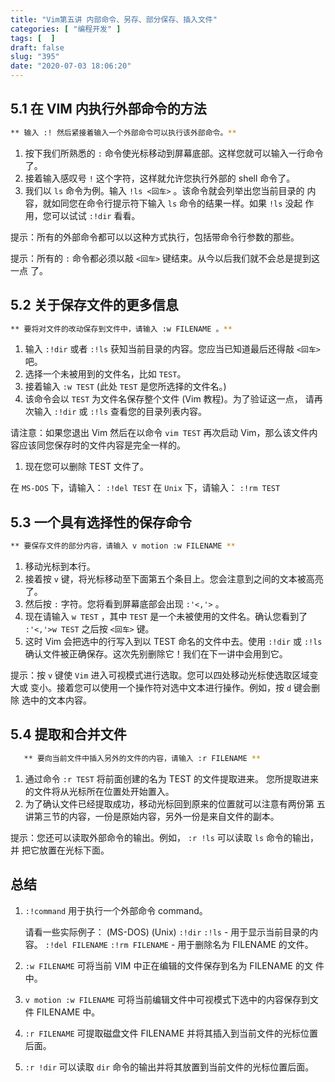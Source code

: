 ```yaml
---
title: "Vim第五讲 内部命令、另存、部分保存、插入文件"
categories: [ "编程开发" ]
tags: [  ]
draft: false
slug: "395"
date: "2020-07-03 18:06:20"
---
```


## 5.1 在 VIM 内执行外部命令的方法

```bash
** 输入 :! 然后紧接着输入一个外部命令可以执行该外部命令。**
```

1. 按下我们所熟悉的 `:` 命令使光标移动到屏幕底部。这样您就可以输入一行命令了。
2. 接着输入感叹号 `!` 这个字符，这样就允许您执行外部的 shell 命令了。
3. 我们以 `ls` 命令为例。输入 `!ls <回车>` 。该命令就会列举出您当前目录的
内容，就如同您在命令行提示符下输入 `ls` 命令的结果一样。如果 `!ls` 没起
作用，您可以试试 `:!dir` 看看。

提示：所有的外部命令都可以以这种方式执行，包括带命令行参数的那些。

提示：所有的 `:` 命令都必须以敲 `<回车>` 键结束。从今以后我们就不会总是提到这一点
了。

## 5.2 关于保存文件的更多信息

```bash
** 要将对文件的改动保存到文件中，请输入 :w FILENAME 。**
```

1. 输入 `:!dir` 或者 `:!ls` 获知当前目录的内容。您应当已知道最后还得敲
`<回车>` 吧。
2. 选择一个未被用到的文件名，比如 `TEST`。
3. 接着输入 `:w TEST` (此处 `TEST` 是您所选择的文件名。)
4. 该命令会以 `TEST` 为文件名保存整个文件 (Vim 教程)。为了验证这一点，
请再次输入 `:!dir` 或 `:!ls` 查看您的目录列表内容。

请注意：如果您退出 Vim 然后在以命令 `vim TEST` 再次启动 Vim，那么该文件内
容应该同您保存时的文件内容是完全一样的。

1. 现在您可以删除 TEST 文件了。

在 `MS-DOS` 下，请输入： `:!del TEST`
在 `Unix` 下，请输入： `:!rm TEST`

## 5.3 一个具有选择性的保存命令

```bash
** 要保存文件的部分内容，请输入 v motion :w FILENAME **
```

1. 移动光标到本行。
2. 接着按 `v` 键，将光标移动至下面第五个条目上。您会注意到之间的文本被高亮了。
3. 然后按 `:` 字符。您将看到屏幕底部会出现 `:'<,'>` 。
4. 现在请输入 `w TEST` ，其中 `TEST` 是一个未被使用的文件名。确认您看到了
`:'<,'>w TEST` 之后按 `<回车>` 键。
5. 这时 Vim 会把选中的行写入到以 TEST 命名的文件中去。使用 `:!dir` 或 `:!ls`
确认文件被正确保存。这次先别删除它！我们在下一讲中会用到它。

提示：按 `v` 键使 `Vim` 进入可视模式进行选取。您可以四处移动光标使选取区域变大或
变小。接着您可以使用一个操作符对选中文本进行操作。例如，按 `d` 键会删除
选中的文本内容。

## 5.4 提取和合并文件

```bash
   ** 要向当前文件中插入另外的文件的内容，请输入 :r FILENAME **
```

1. 通过命令 `:r TEST` 将前面创建的名为 TEST 的文件提取进来。
您所提取进来的文件将从光标所在位置处开始置入。
2. 为了确认文件已经提取成功，移动光标回到原来的位置就可以注意有两份第
五讲第三节的内容，一份是原始内容，另外一份是来自文件的副本。

提示：您还可以读取外部命令的输出。例如， `:r !ls` 可以读取 `ls` 命令的输出，并
把它放置在光标下面。

## 总结

1. `:!command` 用于执行一个外部命令 command。

    请看一些实际例子：
    (MS-DOS) (Unix)
    `:!dir` `:!ls` - 用于显示当前目录的内容。
    `:!del FILENAME` `:!rm FILENAME` - 用于删除名为 FILENAME 的文件。

2. `:w FILENAME` 可将当前 VIM 中正在编辑的文件保存到名为 FILENAME 的文
件中。
3. `v motion :w FILENAME` 可将当前编辑文件中可视模式下选中的内容保存到文件
FILENAME 中。
4. `:r FILENAME` 可提取磁盘文件 FILENAME 并将其插入到当前文件的光标位置
后面。
5. `:r !dir` 可以读取 `dir` 命令的输出并将其放置到当前文件的光标位置后面。
